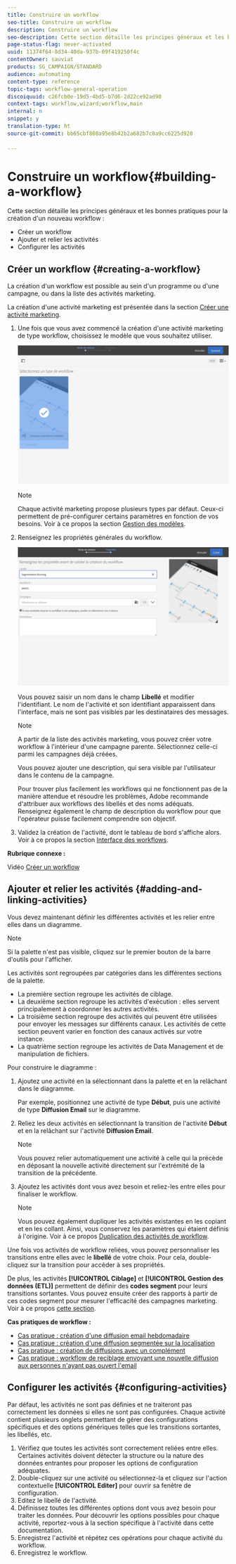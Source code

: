 ```yaml
---
title: Construire un workflow
seo-title: Construire un workflow
description: Construire un workflow
seo-description: Cette section détaille les principes généraux et les bonnes pratiques pour la création d'un workflow.
page-status-flag: never-activated
uuid: 11374f64-8d34-40da-937b-09f419250f4c
contentOwner: sauviat
products: SG_CAMPAIGN/STANDARD
audience: automating
content-type: reference
topic-tags: workflow-general-operation
discoiquuid: c26fcb0e-19d5-4bd5-b7d6-2d22ce92ad90
context-tags: workflow,wizard;workflow,main
internal: n
snippet: y
translation-type: ht
source-git-commit: bb65cbf808a95e8b42b2a682b7c0a9cc6225d920

---
```



# Construire un workflow{#building-a-workflow}

Cette section détaille les principes généraux et les bonnes pratiques pour la création d'un nouveau workflow :

* Créer un workflow
* Ajouter et relier les activités
* Configurer les activités

## Créer un workflow  {#creating-a-workflow}

La création d'un workflow est possible au sein d'un programme ou d'une campagne, ou dans la liste des activités marketing.

La création d'une activité marketing est présentée dans la section [Créer une activité marketing](../../start/using/marketing-activities.md#creating-a-marketing-activity).

1. Une fois que vous avez commencé la création d'une activité marketing de type workflow, choisissez le modèle que vous souhaitez utiliser.

   ![](assets/workflow_creation_1.png)

   >[!NOTE]
   >
   >Chaque activité marketing propose plusieurs types par défaut. Ceux-ci permettent de pré-configurer certains paramètres en fonction de vos besoins. Voir à ce propos la section [Gestion des modèles](../../start/using/about-templates.md).

1. Renseignez les propriétés générales du workflow.

   ![](assets/workflow_creation_2.png)

   Vous pouvez saisir un nom dans le champ **Libellé** et modifier l'identifiant. Le nom de l'activité et son identifiant apparaissent dans l'interface, mais ne sont pas visibles par les destinataires des messages.

   >[!NOTE]
   >
   >A partir de la liste des activités marketing, vous pouvez créer votre workflow à l'intérieur d'une campagne parente. Sélectionnez celle-ci parmi les campagnes déjà créées.

   Vous pouvez ajouter une description, qui sera visible par l'utilisateur dans le contenu de la campagne.

   Pour trouver plus facilement les workflows qui ne fonctionnent pas de la manière attendue et résoudre les problèmes, Adobe recommande d'attribuer aux workflows des libellés et des noms adéquats. Renseignez également le champ de description du workflow pour que l'opérateur puisse facilement comprendre son objectif.

1. Validez la création de l'activité, dont le tableau de bord s'affiche alors. Voir à ce propos la section [Interface des workflows](../../automating/using/workflow-interface.md).

**Rubrique connexe :**

Vidéo [Créer un workflow](https://helpx.adobe.com/fr/campaign/kt/acs/using/acs-create-workflow-feature-video-use.html)

## Ajouter et relier les activités {#adding-and-linking-activities}

Vous devez maintenant définir les différentes activités et les relier entre elles dans un diagramme.

>[!NOTE]
>
>Si la palette n'est pas visible, cliquez sur le premier bouton de la barre d'outils pour l'afficher.

Les activités sont regroupées par catégories dans les différentes sections de la palette.

* La première section regroupe les activités de ciblage.
* La deuxième section regroupe les activités d'exécution : elles servent principalement à coordonner les autres activités.
* La troisième section regroupe des activités qui peuvent être utilisées pour envoyer les messages sur différents canaux. Les activités de cette section peuvent varier en fonction des canaux activés sur votre instance.
* La quatrième section regroupe les activités de Data Management et de manipulation de fichiers.

Pour construire le diagramme :

1. Ajoutez une activité en la sélectionnant dans la palette et en la relâchant dans le diagramme.

   Par exemple, positionnez une activité de type **Début**, puis une activité de type **Diffusion Email** sur le diagramme.

1. Reliez les deux activités en sélectionnant la transition de l'activité **Début** et en la relâchant sur l'activité **Diffusion Email**.

   >[!NOTE]
   >
   >Vous pouvez relier automatiquement une activité à celle qui la précède en déposant la nouvelle activité directement sur l'extrémité de la transition de la précédente.

1. Ajoutez les activités dont vous avez besoin et reliez-les entre elles pour finaliser le workflow.

   >[!NOTE]
   >
   >Vous pouvez également dupliquer les activités existantes en les copiant et en les collant. Ainsi, vous conservez les paramètres qui étaient définis à l'origine. Voir à ce propos [Duplication des activités de workflow](../../automating/using/workflow-interface.md#duplicating-workflow-activities).

Une fois vos activités de workflow reliées, vous pouvez personnaliser les transitions entre elles avec le **libellé** de votre choix. Pour cela, double-cliquez sur la transition pour accéder à ses propriétés.

De plus, les activités **[!UICONTROL Ciblage]** et **[!UICONTROL Gestion des données (ETL)]** permettent de définir des **codes segment** pour leurs transitions sortantes. Vous pouvez ensuite créer des rapports à partir de ces codes segment pour mesurer l'efficacité des campagnes marketing. Voir à ce propos [cette section](../../reporting/using/creating-a-report-workflow-segment.md).

**Cas pratiques de workflow :**

* [Cas pratique : création d'une diffusion email hebdomadaire](../../automating/using/workflow-weekly-offer.md)
* [Cas pratique : création d'une diffusion segmentée sur la localisation](../../automating/using/workflow-segmentation-location.md)
* [Cas pratique : création de diffusions avec un complément](../../automating/using/workflow-created-query-with-complement.md)
* [Cas pratique : workflow de reciblage envoyant une nouvelle diffusion aux personnes n'ayant pas ouvert l'email](../../automating/using/workflow-cross-channel-retargeting.md)

## Configurer les activités {#configuring-activities}

Par défaut, les activités ne sont pas définies et ne traiteront pas correctement les données si elles ne sont pas configurées. Chaque activité contient plusieurs onglets permettant de gérer des configurations spécifiques et des options génériques telles que les transitions sortantes, les libellés, etc.

1. Vérifiez que toutes les activités sont correctement reliées entre elles. Certaines activités doivent détecter la structure ou la nature des données entrantes pour proposer les options de configuration adéquates.
1. Double-cliquez sur une activité ou sélectionnez-la et cliquez sur l'action contextuelle **[!UICONTROL Editer]** pour ouvrir sa fenêtre de configuration.
1. Editez le libellé de l'activité.
1. Définissez toutes les différentes options dont vous avez besoin pour traiter les données. Pour découvrir les options possibles pour chaque activité, reportez-vous à la section spécifique à l'activité dans cette documentation.
1. Enregistrez l'activité et répétez ces opérations pour chaque activité du workflow.
1. Enregistrez le workflow.
